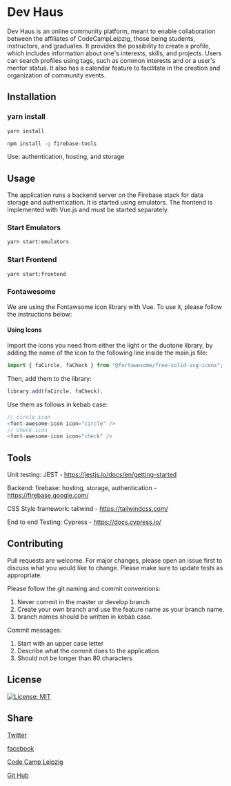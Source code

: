 # Dev Haus

Dev Haus is an online community platform, meant to enable collaboration between the affiliates of CodeCampLeipzig, those being students, instructors, and graduates. It provides the possibility to create a profile, which includes information about one's interests, skills, and projects. Users can search profiles using tags, such as common interests and or a user's mentor status. It also has a calendar feature to facilitate in the creation and organization of community events.

## Installation

### yarn install

```bash
yarn install
```

```bash
npm install -g firebase-tools
```

Use: authentication, hosting, and storage

## Usage

The application runs a backend server on the Firebase stack for data storage and authentication. It is started using emulators. The frontend is implemented with Vue.js and must be started separately.

### Start Emulators

```bash
yarn start:emulators
```

### Start Frontend

```bash
yarn start:frontend
```

### Fontawesome

We are using the Fontawsome icon library with Vue. To use it, please follow the instructions below:

#### Using Icons

Import the icons you need from either the light or the duotone library, by adding the name of the icon to the following line inside the main.js file:

```javascript
import { faCircle, faCheck } from "@fortawesome/free-solid-svg-icons";
```

Then, add them to the library:

```javascript
library.add(faCircle, faCheck);
```

Use them as follows in kebab case:

```javascript
// circle icon
<font-awesome-icon icon="circle" />
// check icon
<font-awesome-icon icon="check" />
```

## Tools

Unit testing: JEST - <https://jestjs.io/docs/en/getting-started>

Backend: firebase: hosting, storage, authentication - <https://firebase.google.com/>

CSS Style framework: tailwind - <https://tailwindcss.com/>

End to end Testing: Cypress - <https://docs.cypress.io/>

## Contributing

Pull requests are welcome. For major changes, please open an issue first to discuss what you would like to change.
Please make sure to update tests as appropriate.

Please follow the git naming and commit conventions:

1. Never commit in the master or develop branch
2. Create your own branch and use the feature name as your branch name.
3. branch names should be written in kebab case.

Commit messages:

1. Start with an upper case letter
2. Describe what the commit does to the application
3. Should not be longer than 80 characters

## License

[![License: MIT](https://img.shields.io/badge/License-MIT-yellow.svg)](https://opensource.org/licenses/MIT)

## Share

[Twitter](https://twitter.com/CampLeipzig)

[facebook](https://www.facebook.com/search/top?q=code%20camp%20leipzig)

[Code Camp Leipzig](https://codecampleipzig.de/)

[Git Hub](https://github.com/)
